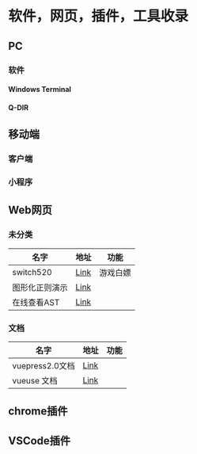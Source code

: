 # 软件，网页，插件，工具收录

## PC

### 软件

#### Windows Terminal

#### Q-DIR




## 移动端

### 客户端

### 小程序

## Web网页

### 未分类

| 名字           | 地址                             | 功能     |
| -------------- | -------------------------------- | -------- |
| switch520      | [Link](https://switch520.com/)   | 游戏白嫖 |
| 图形化正则演示 | [Link](https://regexper.com/)    |          |
| 在线查看AST    | [Link](https://astexplorer.net/) |          |

### 文档

| 名字            | 地址                                         | 功能 |
| --------------- | -------------------------------------------- | ---- |
| vuepress2.0文档 | [Link](https://v2.vuepress.vuejs.org/guide/) |      |
| vueuse 文档     | [Link](https://vueuse.org/guide/)            |      |

## chrome插件


## VSCode插件
